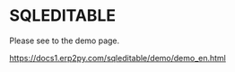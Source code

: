 SQLEDITABLE
===========

Please see to the demo page.

https://docs1.erp2py.com/sqleditable/demo/demo_en.html
 
